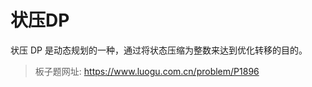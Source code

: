 # 状压DP

状压 DP 是动态规划的一种，通过将状态压缩为整数来达到优化转移的目的。

> 板子题网址: https://www.luogu.com.cn/problem/P1896

```cpp

```

